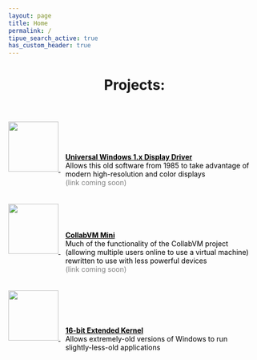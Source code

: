 ```yaml
---
layout: page
title: Home
permalink: /
tipue_search_active: true
has_custom_header: true
---
```

<header class="post-header">
  <h1 class="post-title">Projects:</h1>
</header>
<div style="width: 100%;">
  <a style="color: #000000;" href="javascript:void(0);">
    <img style="display: inline-block; width: 100px;" src="{{ "/assets/univ_thumb.png" | relative_url }}" />
    <div style="display: inline-block; padding-left: 10px; word-wrap: break-word; max-width: 75%; vertical-align: middle;">
      <b><u>Universal Windows 1.x Display Driver</u></b>
      <br />
      Allows this old software from 1985 to take advantage of modern high-resolution and color displays
      <br />
      <div style="color: #7f7f7f">(link coming soon)</div>
    </div>
  </a>
</div>
<br /><br />
<div style="width: 100%;">
  <a style="color: #000000;" href="javascript:void(0);">
    <img style="display: inline-block; width: 100px;" src="{{ "/assets/cvmmini_thumb.png" | relative_url }}" />
    <div style="display: inline-block; padding-left: 10px; word-wrap: break-word; max-width: 75%; vertical-align: middle;">
      <b><u>CollabVM Mini</u></b>
      <br />
      Much of the functionality of the CollabVM project (allowing multiple users online to use a virtual machine) rewritten to use with less powerful devices
      <br />
      <div style="color: #7f7f7f">(link coming soon)</div>
    </div>
  </a>
</div>
<br /><br />
<div style="width: 100%;">
  <a style="color: #000000;" href="https://github.com/jb881122/kex16">
    <img style="display: inline-block; width: 100px;" src="{{ "/assets/kex16_thumb.png" | relative_url }}" />
    <div style="display: inline-block; padding-left: 10px; word-wrap: break-word; max-width: 75%; vertical-align: middle;">
      <b><u>16-bit Extended Kernel</u></b>
      <br />
      Allows extremely-old versions of Windows to run slightly-less-old applications
    </div>
  </a>
</div>
